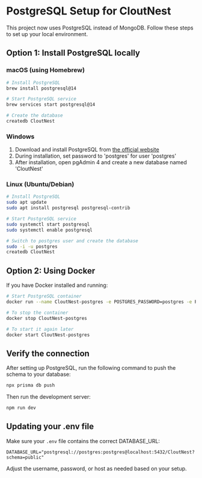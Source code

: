 # PostgreSQL Setup for CloutNest

This project now uses PostgreSQL instead of MongoDB. Follow these steps to set up your local environment.

## Option 1: Install PostgreSQL locally

### macOS (using Homebrew)
```bash
# Install PostgreSQL
brew install postgresql@14

# Start PostgreSQL service
brew services start postgresql@14

# Create the database
createdb CloutNest
```

### Windows
1. Download and install PostgreSQL from [the official website](https://www.postgresql.org/download/windows/)
2. During installation, set password to 'postgres' for user 'postgres'
3. After installation, open pgAdmin 4 and create a new database named 'CloutNest'

### Linux (Ubuntu/Debian)
```bash
# Install PostgreSQL
sudo apt update
sudo apt install postgresql postgresql-contrib

# Start PostgreSQL service
sudo systemctl start postgresql
sudo systemctl enable postgresql

# Switch to postgres user and create the database
sudo -i -u postgres
createdb CloutNest
```

## Option 2: Using Docker

If you have Docker installed and running:

```bash
# Start PostgreSQL container
docker run --name CloutNest-postgres -e POSTGRES_PASSWORD=postgres -e POSTGRES_USER=postgres -e POSTGRES_DB=CloutNest -p 5432:5432 -d postgres:14

# To stop the container
docker stop CloutNest-postgres

# To start it again later
docker start CloutNest-postgres
```

## Verify the connection

After setting up PostgreSQL, run the following command to push the schema to your database:

```bash
npx prisma db push
```

Then run the development server:

```bash
npm run dev
```

## Updating your .env file

Make sure your `.env` file contains the correct DATABASE_URL:

```
DATABASE_URL="postgresql://postgres:postgres@localhost:5432/CloutNest?schema=public"
```

Adjust the username, password, or host as needed based on your setup. 